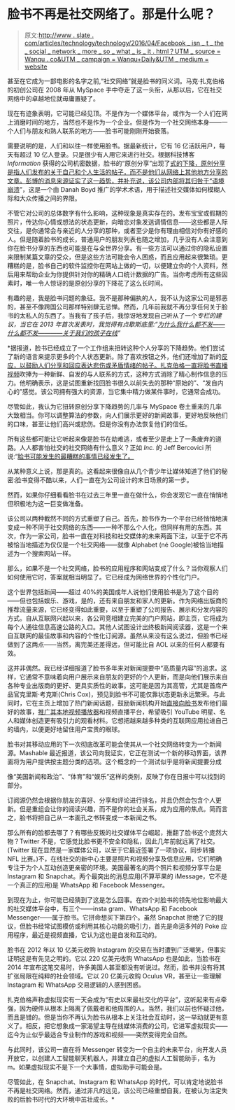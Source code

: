 # 脸书不再是社交网络了。那是什么呢？

> 原文:[http://www . slate . com/articles/technology/technology/2016/04/Facebook _ isn _ t _ the _ social _ network _ more _ so _ what _ is _ it . html？UTM _ source = Wanqu . co&UTM _ campaign = Wanqu+Daily&UTM _ medium = website](http://www.slate.com/articles/technology/technology/2016/04/facebook_isn_t_the_social_network_anymore_so_what_is_it.html?utm_source=wanqu.co&utm_campaign=Wanqu+Daily&utm_medium=website)

甚至在它成为一部电影的名字之前,“社交网络”就是脸书的同义词。马克·扎克伯格的初创公司在 2008 年从 MySpace 手中夺走了这一头衔，从那以后，它在社交网络中的卓越地位就毋庸置疑了。

现在有迹象表明，它可能已经见顶。不是作为一个媒体平台，或作为一个人们在网上消磨时间的地方，当然也不是作为一个企业。但是作为一个社交网络本身——一个人们与朋友和熟人联系的地方——脸书可能刚刚开始衰落。

需要说明的是，人们和以往一样使用脸书。据最新统计，它有 16 亿活跃用户，每天有超过 10 亿人登录。只是很少有人用它来进行社交。根据科技博客 *Information* 获得的公司机密数据，脸书的“原创分享”出现了[式的下降，原创分享是指人们发布的关于自己和个人生活的帖子，而不是他们从网络上其他地方分享的文章。彭博的消息来源证实了这一趋势，并补充说，该公司内部将其归咎于“](https://www.theinformation.com/facebook-struggles-to-stop-decline-in-original-sharing)[语境崩溃](http://nms.sagepub.com/content/13/1/114.short)”，这是一个由 Danah Boyd 推广的学术术语，用于描述社交媒体如何模糊人际和大众传播之间的界限。

不管它对公司的总体数字有什么影响，这种现象是真实存在的。发布宝宝或假期的照片，传达你心情或想法的状态更新，向暗恋对象发送调情信息——这些都是人际交往，是你通常会与亲近的人分享的那种，或者至少是你有理由相信对你有好感的人。但是随着脸书的成长，普通用户的朋友列表也随之增加，几乎没有人会注意到你在脸书分享的东西也可能是在与全世界分享。有一些方法可以通过你的隐私设置来限制某篇文章的受众，但是这些方法可能会令人困惑，而且应用起来很繁琐。更糟糕的是，脸书自己的软件监控你在网站上做的一切，以便建立你的个人资料，然后用来帮助企业为你提供针对你的精确人口统计数据的广告。当你考虑所有这些因素时，唯一令人惊讶的是原创分享的下降花了这么长时间。

有趣的是，我是脸书问题的象征。我不是那种偏执的人，我不认为这家公司是邪恶的，甚至不像跨国公司那样特别肆无忌惮。然而，几年前我就不再分享任何关于脸书的太私人的东西了。当我有了孩子后，我惊讶地发现自己听从了一个*专栏的建议，当它在 2013 年首次发表时，我觉得有点歇斯底里:“[为什么我什么都不发——*什么都不发——*——关于我们的孩子在线](http://www.slate.com/articles/technology/data_mine_1/2013/09/facebook_privacy_and_kids_don_t_post_photos_of_your_kids_online.html)”*

 *据报道，脸书已经成立了一个工作组来扭转这种个人分享的下降趋势。他们尝试了新的语言来提示更多的个人状态更新。除了喜欢按钮之外，他们还增加了新的[反应，以鼓励人们分享和回应表达悲伤或矛盾情绪的帖子。扎克伯格一直将](http://www.slate.com/blogs/future_tense/2016/02/24/facebook_s_5_new_reactions_buttons_are_all_about_data_data_data.html)[脸书直播视频](http://www.slate.com/blogs/moneybox/2016/04/06/is_facebook_live_video_the_future_or_the_latest_social_media_fad.html)吹捧为一种新鲜、自发的与人联系的方式，这种方式消除了精心制作信息的压力。他明确表示，这是试图重新找回脸书很久以前失去的那种“原始的”、“发自内心的”感觉。该公司拥有强大的资源，当它集中精力做某件事时，它通常会成功。

尽管如此，我认为它扭转原创分享下降趋势的几率与 MySpace 卷土重来的几率大致相当。你可以调整算法的参数，向人们展示更好的新闻故事，更好地反映他们的口味，甚至让他们高兴或悲伤。但是你没有办法恢复他们的信任。

所有这些都可能让它听起来像是脸书在劫难逃，或者至少是走上了一条废弃的道路。人人都害怕社交的社交网络有什么意义？正如 *Inc.* 的 Jeff Bercovici 所说:“[脸书可能发生的最糟糕的事情已经发生了。](http://www.inc.com/jeff-bercovici/facebook-sharing-crisis.html)

从某种意义上说，那是真的。这看起来很像自从几个青少年让媒体知道了他们的秘密:脸书变得不酷以来，人们一直在为公司设计的末日场景的第一步。

然而，如果你仔细看看脸书在过去三年里一直在做什么，你会发现它一直在悄悄地但积极地为这一巨变做准备。

该公司以两种截然不同的方式重塑了自己。首先，脸书作为一个平台已经悄悄地演变成一种不同于社交网络的东西——一种不那么个人化，但同样有用的东西。其次，作为一家公司，脸书一直在对科技和社交媒体的未来两面下注，以至于它不再被恰当地描述为仅仅是一个社交网络——就像 Alphabet (né Google)被恰当地描述为一个搜索网站一样。

那么，如果不是一个社交网络，脸书的应用程序和网站变成了什么？当你观察人们如何使用它时，答案就相当明显了。它已经成为网络世界的个性化门户。

这个世界包括新闻——超过 40%的美国成年人说他们使用脸书是为了这个目的——但也包括娱乐、游戏，是的，还有来自朋友和家人的更新。作为网络出版商的推荐流量来源，它已经变得如此重要，以至于重塑了公司报告、展示和分发内容的方式。自从互联网兴起以来，各公司竞相建立完美的门户网站，即主页，它将成为每个人通往信息高速公路的入口。其他人试图设计出终极新闻阅读器，这是一个来自互联网的最佳故事和内容的个性化订阅源。虽然从来没有这么说过，但脸书已经做到了这两点——当然，离完美还差得远，但可能比自 AOL 以来的任何人都要有效。

这并非偶然。我已经详细报道了脸书多年来对新闻提要中“高质量内容”的追求。这样，它通常不意味着向用户展示来自朋友的更好的个人更新，而是向他们展示来自各种专业出版商的更好、更具实质性的故事。这可能是因为其高管，尤其是首席产品官克里斯·考克斯(Chris Cox)，预见到脸书不可能仅靠状态更新永远繁荣。与此同时，它在主页上增加了热门新闻话题，鼓励新闻机构开始[直接向脸书](http://www.slate.com/blogs/future_tense/2015/05/13/facebook_instant_articles_the_future_of_news_looks_better_than_we_thought.html)发布他们最好的故事，[推广其本地视频播放器](http://www.slate.com/articles/technology/technology/2015/01/facebook_s_auto_play_ads_why_they_could_be_very_bad_news_for_the_media.html)和视频直播平台，希望吸引 YouTube 明星、名人和媒体创造更有吸引力的观看材料。它想把越来越多种类的互联网应用拉进自己的墙内，以便更好地留住用户宝贵的眼球。

脸书对其移动应用的下一次彻底改革可能会使其从一个社交网络转变为一个新闻源。Mashable 最近报道，该公司向我证实，它正在测试一个新的移动界面，该界面将为用户提供按主题分类的选项。这个概念的一个测试似乎是将新闻提要分成

像“美国新闻和政治”、“体育”和“娱乐”这样的类别，反映了你在日报中可以找到的部分。

订阅源仍然会根据你朋友的喜好、分享和评论进行排名，并且仍然会包含个人更新。但是重组会让你的阅读兴趣，而不是你的社会关系，成为应用的焦点。简而言之，脸书将把自己从一本面孔之书转变成一本新闻之书。

那么所有的脸都去哪了？有哪些反叛的社交媒体平台崛起，推翻了脸书这个庞然大物？Twitter 不是，它感觉比脸书更不安全和隐私，因此几年前就远离了社交。(Twitter 现在显然是一家媒体公司，以至于它最近签署了一项协议，同步转播 NFL 比赛。)不，在线社交的新中心主要是照片和视频分享及信息应用，它们明确专注于为个人互动创造更亲密的环境。美国最著名的两个照片和视频分享平台是 Instagram 和 Snapchat。两个最突出的消息应用(不算苹果的 iMessage，它不是一个真正的应用)是 WhatsApp 和 Facebook Messenger。

到现在为止，你可能已经猜到了这是怎么回事。在四个对脸书的领先地位影响最大的社交媒体平台中，有三个——insta gram、WhatsApp 和 Facebook Messenger——属于脸书。它拼命想买下第四个。虽然 Snapchat 拒绝了它的提议，但脸书经常试图模仿或利用其核心功能的吸引力，首先是命运多舛的 Poke 应用程序，最近是视频直播，它认为这也是自发和互动的。

脸书在 2012 年以 10 亿美元收购 Instagram 的交易在当时遭到广泛嘲笑，但事实证明这是有先见之明的。它以 220 亿美元收购 WhatsApp 也是如此，当脸书在 2014 年宣布这笔交易时，许多美国人甚至都没有听说过。然而，脸书并没有将其扩张局限在纯粹的社会领域。它以 20 亿美元收购 Oculus VR，甚至让一些理解 Instagram 和 WhatsApp 交易逻辑的人感到困惑。

扎克伯格声称虚拟现实有一天会成为“有史以来最社交化的平台”，这听起来有点牵强，因为硬件从根本上隔离了佩戴者和他周围的人。当然，我们以前也怀疑过他，而且是错的。但是当你不再认为脸书从根本上关注社会互动时，这一举动就更有意义了。相反，把它想象成一家渴望主导在线媒体消费的公司，它进军虚拟现实——迄今为止似乎最适合专业制作的游戏和视频——突然变得完全自然。

与此同时，该公司一直在将 Messenger 转变为一个自主的未来平台，向开发人员开放它，以创建人工智能聊天机器人，并建立自己的虚拟人工智能助手，名为 m。如果虚拟现实不是下一个大事情，虚拟助手可能会是。

尽管如此，在 Snapchat、Instagram 和 WhatsApp 的时代，可以肯定地说脸书不再是社交网络。然而，通过非凡的远见，该公司已经重塑自我，在被认为注定失败的后脸书时代的大环境中茁壮成长。*